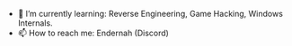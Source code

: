 - 🌱 I’m currently learning: Reverse Engineering, Game Hacking, Windows Internals.
- 📫 How to reach me: Endernah (Discord)
